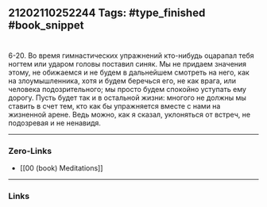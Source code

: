 21202110252244
Tags: #type_finished #book_snippet 
---
# 

 6-20. Во время гимнастических упражнений кто-нибудь оцарапал тебя ногтем или ударом головы поставил синяк. Мы не придаем значения этому, не обижаемся и не будем в дальнейшем смотреть на него, как на злоумышленника, хотя и будем беречься его, не как врага, или человека подозрительного; мы просто будем спокойно уступать ему дорогу. Пусть будет так и в остальной жизни: многого не должны мы ставить в счет тем, кто как бы упражняется вместе с нами на жизненной арене. Ведь можно, как я сказал, уклоняться от встреч, не подозревая и не ненавидя. 

---
### Zero-Links
 - [[00 (book) Meditations]]
---
### Links
